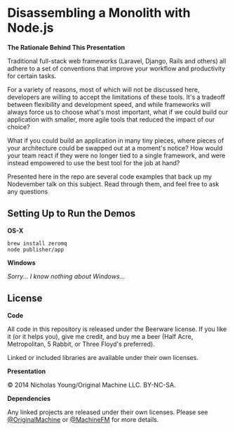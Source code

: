 # Disassembling a Monolith with Node.js

**The Rationale Behind This Presentation**

Traditional full-stack web frameworks (Laravel, Django, Rails and others) all adhere to a set of conventions that improve your workflow and productivity for certain tasks.

For a variety of reasons, most of which will not be discussed here, developers are willing to accept the limitations of these tools. It's a tradeoff between flexibility and development speed, and while frameworks will always force us to choose what's most important, what if we could build our application with smaller, more agile tools that reduced the impact of our choice?

What if you could build an application in many tiny pieces, where pieces of your architecture could be swapped out at a moment's notice? How would your team react if they were no longer tied to a single framework, and were instead empowered to use the best tool for the job at hand?

Presented here in the repo are several code examples that back up my Nodevember talk on this subject. Read through them, and feel free to ask any questions

## Setting Up to Run the Demos

**OS-X**

```
brew install zeromq
node publisher/app
```

**Windows**

*Sorry... I know nothing about Windows...*

## License

**Code**

All code in this repository is released under the Beerware license. If you like it (or it helps you), give me credit, and buy me a beer (Half Acre, Metropolitan, 5 Rabbit, or Three Floyd's preferred).

Linked or included libraries are available under their own licenses.

**Presentation**

&copy; 2014 Nicholas Young/Original Machine LLC. BY-NC-SA.

**Dependencies**

Any linked projects are released under their own licenses. Please see [@OriginalMachine](http://github.com/originalmachine) or [@MachineFM](http://github.com/machinefm) for more details.
